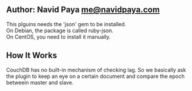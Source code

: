 ## Author: Navid Paya <me@navidpaya.com>             
This plguins needs the 'json' gem to be installed.                                               
On Debian, the package is called ruby-json.       
On CentOS, you need to install it manually.
## How It Works
CouchDB has no built-in mechanism of checking lag.
So we basically ask the plugin to keep an eye on a certain
document and compare the epoch betweein master and slave.
